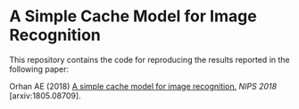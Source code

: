 # A Simple Cache Model for Image Recognition

This repository contains the code for reproducing the results reported in the following paper: 

Orhan AE (2018) [A simple cache model for image recognition.](https://arxiv.org/abs/1805.08709) *NIPS 2018* [arxiv:1805.08709].
